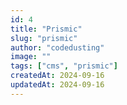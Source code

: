 ```yaml
---
id: 4
title: "Prismic"
slug: "prismic"
author: "codedusting"
image: ""
tags: ["cms", "prismic"]
createdAt: 2024-09-16
updatedAt: 2024-09-16
---
```


